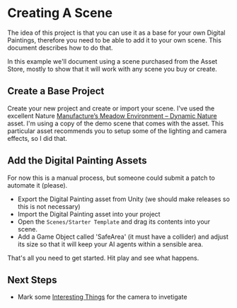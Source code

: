 ﻿# Creating A Scene

The idea of this project is that you can use it as a base for your own Digital Paintings,
therefore you need to be able to add it to your own scene. This document describes how to
do that.

In this example we'll document using a scene purchased from the Asset Store, mostly to 
show that it will work with any scene you buy or create.

## Create a Base Project

Create your new project and create or import your scene. I've used the excellent Nature 
[Manufacture’s Meadow Environment – Dynamic Nature](https://assetstore.unity.com/packages/3d/vegetation/meadow-environment-dynamic-nature-132195)
asset. I'm using a copy of the demo scene that comes with the asset. This particular
asset recommends you to setup some of the lighting and camera effects, so I did that.

## Add the Digital Painting Assets

For now this is a manual process, but someone could submit a patch to automate it (please).

  * Export the Digital Painting asset from Unity (we should make releases so this is not necessary)
  * Import the Digital Painting asset into your project
  * Open the `Scenes/Starter Template` and drag its contents into your scene.
  * Add a Game Object called 'SafeArea' (it must have a collider) and adjust its size so that it will keep your AI agents within a sensible area.

That's all you need to get started. Hit play and see what happens.

## Next Steps

  * Mark some [Interesting Things](./InterestingThings.md) for the camera to invetigate






